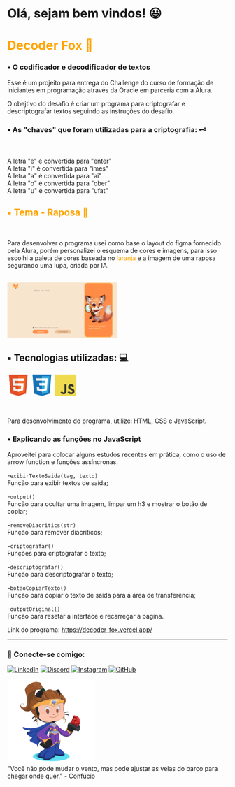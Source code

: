 # Olá, sejam bem vindos! 😃 

<h1 style="color:orange">Decoder Fox 🦊</h1>

<h3>▪️ O codificador e decodificador de textos</h3>

Esse é um projeito para entrega do Challenge do curso de formação de iniciantes em programação através da Oracle em parceria com a Alura. 

O obejtivo do desafio é criar um programa para criptografar e descriptografar textos seguindo as instruções do desafio.

<h3>▪️ As "chaves" que foram utilizadas para a criptografia: 🗝️</h3> <br>

A letra "e" é convertida para "enter"<br>
A letra "i" é convertida para "imes"<br>
A letra "a" é convertida para "ai"<br>
A letra "o" é convertida para "ober"<br>
A letra "u" é convertida para "ufat"<br>

<h2 style="color:orange">▪️ Tema - Raposa 🦊</h2> <br>

Para desenvolver o programa usei como base o layout do figma fornecido pela Alura, porém personalizei o esquema de cores e imagens, para isso escolhi a paleta de cores baseada no <span style="color:orange">laranja</span> e a imagem de uma raposa segurando uma lupa, criada por IA. 
<br><br>

<img src="assets/decoderfox.png" width="50%"><br> 

<h2>▪️ Tecnologias utilizadas: 💻</h2>

<img src="assets/logo-html.svg" width="50px%"> <img src="assets/css.svg" width="50px%"> <img src="assets/js.svg" width="50px">  

<br>

Para desenvolvimento do programa, utilizei HTML, CSS e JavaScript. <br>
<h3>▪️ Explicando as funções no JavaScript</h3>
Aproveitei para colocar alguns estudos recentes em prática, como o uso de arrow function e funções assíncronas. 
<br>

-```exibirTextoSaida(tag, texto)```<br> 
Função para exibir textos de saída;<br>

-```output()```<br>
Função para ocultar uma imagem, limpar um h3 e mostrar o botão de copiar;<br>

-```removeDiacritics(str)```<br>
Função para remover diacríticos;<br>

-```criptografar()```<br>
Funções para criptografar o texto;<br>

-```descriptografar()```<br>
Função para descriptografar o texto;<br>

-```botaoCopiarTexto()```<br>
Função para copiar o texto de saída para a área de transferência;<br>

-```outputOriginal()```<br>
Função para resetar a interface e recarregar a página.<br>

Link do programa: https://decoder-fox.vercel.app/

<hr>


<h3>&#128241; Conecte-se comigo:</h3> 

[![LinkedIn](https://img.shields.io/badge/LinkedIn-0077B5?style=for-the-badge&logo=linkedin&logoColor=white)](https://www.linkedin.com/in/rinelly-vasconcelos-989297142/)
[![Discord](https://img.shields.io/badge/Discord-7289DA?style=for-the-badge&logo=discord&logoColor=white)](https://discord.com/channels/@ri.monique)
[![Instagram](https://img.shields.io/badge/-Instagram-%23E4405F?style=for-the-badge&logo=instagram&logoColor=white)](https://www.instagram.com/rinellyvasconcelos/)
[![GitHub](https://img.shields.io/badge/GitHub-100000?style=for-the-badge&logo=github&logoColor=white)](https://github.com/Rinelly)

<img src="assets/avatar-github.png" width="200px"> <br>
<span> "Você não pode mudar o vento, mas pode ajustar as velas do barco para chegar onde quer." - Confúcio</span>
